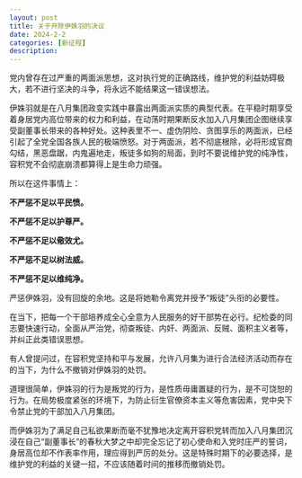 ```yaml
---
layout: post
title: 关于开除伊姝羽的决议
date: 2024-2-2
categories: [新征程]
description: 
---
```


党内曾存在过严重的两面派思想，这对执行党的正确路线，维护党的利益妨碍极大，若不进行坚决的斗争，将永远不能结果这一错误想法。

伊姝羽就是在八月集团政变实践中暴露出两面派实质的典型代表。在平稳时期享受着身居党内高位带来的权力和利益，在动荡时期果断反水加入八月集团企图继续享受副董事长带来的各种好处。这种表里不一、虚伪阴险、贪图享乐的两面派，已经引起了全党全国各族人民的极端愤怒。对于两面派，若不彻底根除，必将形成官商勾结，黑恶盘踞，内鬼遍地走，叛徒多如狗的局面，到时不要说维护党的纯净性，容积党不会彻底崩溃都算得上是生命力顽强。

所以在这件事情上：

**不严惩不足以平民愤。**

**不严惩不足以护尊严。**

**不严惩不足以儆效尤。**

**不严惩不足以树法威。**

**不严惩不足以维纯净。**

严惩伊姝羽，没有回旋的余地。这是将她勒令离党并授予“叛徒”头衔的必要性。

在当下，把每一个干部培养成全心全意为人民服务的好干部势在必行。纪检委的同志要快速行动，全面从严治党，彻查叛徒、内奸、两面派、反贼、面积主义者等，并纠正此类错误思想。

有人曾提问过，在容积党坚持和平与发展，允许八月集为进行合法经济活动而存在的当下，为什么不撤销对伊姝羽的处罚。

道理很简单，伊姝羽的行为是叛党的行为，是性质毋庸置疑的行为，是不可饶恕的行为。在局势极度紧张的环境下，为防止衍生官僚资本主义等危害因素，党中央下令禁止党的干部加入八月集团。

而伊姝羽为了满足自己私欲果断而毫不犹豫地决定离开容积党转而加入八月集团沉浸在自己“副董事长”的春秋大梦之中却完全忘记了初心使命和入党时庄严的誓词，身居高位却不作表率作用，理应得到严厉的处分。这是特殊时期下的必要选择，是维护党的利益的关键一招，不应该随着时间的推移而撤销处罚。


